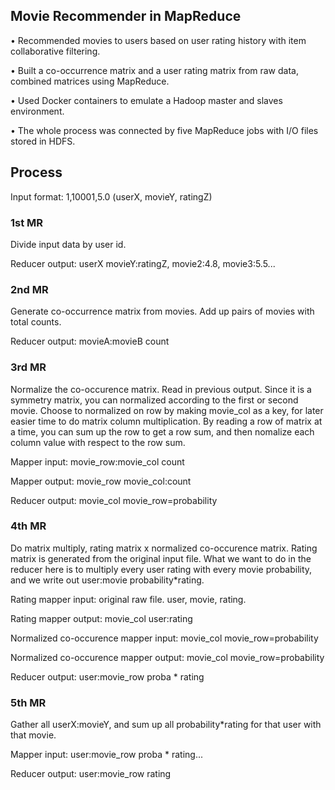 ## Movie Recommender in MapReduce
• Recommended movies to users based on user rating history with item collaborative filtering.

• Built a co-occurrence matrix and a user rating matrix from raw data, combined matrices using MapReduce.

• Used Docker containers to emulate a Hadoop master and slaves environment.

• The whole process was connected by five MapReduce jobs with I/O files stored in HDFS.


## Process
Input format: 1,10001,5.0 (userX, movieY, ratingZ)

### 1st MR
Divide input data by user id.

Reducer output: userX    movieY:ratingZ, movie2:4.8, movie3:5.5...


### 2nd MR
Generate co-occurrence matrix from movies. Add up pairs of movies with total counts.

Reducer output: movieA:movieB    count


### 3rd MR
Normalize the co-occurence matrix. Read in previous output. Since it is a symmetry matrix, you can normalized according to the first or second movie. Choose to  normalized on row by making movie_col as a key, for later easier time to do matrix column multiplication. By reading a row of matrix at a time, you can sum up the row to get a row sum, and then nomalize each column value with respect to the row sum.

Mapper input:   movie_row:movie_col    count

Mapper output:  movie_row    movie_col:count

Reducer output: movie_col    movie_row=probability


### 4th MR
Do matrix multiply, rating matrix x normalized co-occurence matrix. Rating matrix is generated from the original input file. What we want to do in the reducer here is to multiply every user rating with every movie probability, and we write out user:movie probability*rating.

Rating mapper input: original raw file. user, movie, rating.

Rating mapper output: movie_col    user:rating

Normalized co-occurence mapper input:  movie_col    movie_row=probability

Normalized co-occurence mapper output: movie_col    movie_row=probability

Reducer output: user:movie_row    proba * rating


### 5th MR
Gather all userX:movieY, and sum up all probability*rating for that user with that movie.

Mapper input: user:movie_row    proba * rating...

Reducer output: user:movie_row    rating


